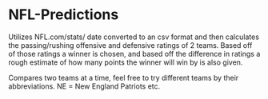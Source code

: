 # NFL-Predictions
Utilizes NFL.com/stats/ date converted to an csv format and then calculates the passing/rushing offensive and defensive ratings of 2 teams. Based off of those ratings a winner is chosen, and based off the difference in ratings a rough estimate of how many points the winner will win by is also given. 

Compares two teams at a time, feel free to try different teams by their abbreviations. NE = New England Patriots etc.
